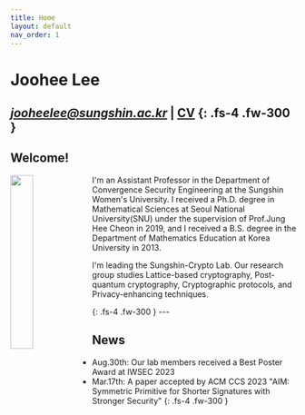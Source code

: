 ```yaml
---
title: Home
layout: default
nav_order: 1
---
```

# **Joohee Lee**
*jooheelee@sungshin.ac.kr*     \|     [CV](Joohee_Lee____Curriculum_Vitae_0908.pdf)
{: .fs-4 .fw-300 }
---
## Welcome!
<div>
    <img src="https://github.com/sungshincrypto/sungshincrypto.github.io/assets/143777085/85fb5360-3518-4651-910a-f7f2f5239a91" height="28%" width="28%" align="left"/>
        <p>I'm an Assistant Professor in the Department of Convergence Security Engineering at the Sungshin Women's University. I received a Ph.D. degree in Mathematical Sciences at Seoul National University(SNU) under the supervision of Prof.Jung Hee Cheon in 2019, and I received a B.S. degree in the Department of Mathematics Education at Korea University in 2013.</p>
    <p>I'm leading the Sungshin-Crypto Lab. Our research group studies Lattice-based cryptography, Post-quantum cryptography, Cryptographic protocols, and Privacy-enhancing techniques.</p>
</div>
{: .fs-4 .fw-300 }
---

## News
- Aug.30th: Our lab members received a Best Poster Award at IWSEC 2023
- Mar.17th: A paper accepted by ACM CCS 2023
             "AIM: Symmetric Primitive for Shorter Signatures with Stronger Security"
{: .fs-4 .fw-300 }

[^1]: [It can take up to 10 minutes for changes to your site to publish after you push the changes to GitHub](https://docs.github.com/en/pages/setting-up-a-github-pages-site-with-jekyll/creating-a-github-pages-site-with-jekyll#creating-your-site).

[Just the Docs]: https://just-the-docs.github.io/just-the-docs/
[GitHub Pages]: https://docs.github.com/en/pages
[README]: https://github.com/just-the-docs/just-the-docs-template/blob/main/README.md
[Jekyll]: https://jekyllrb.com
[GitHub Pages / Actions workflow]: https://github.blog/changelog/2022-07-27-github-pages-custom-github-actions-workflows-beta/
[use this template]: https://github.com/just-the-docs/just-the-docs-template/generate
